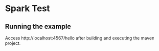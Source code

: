 # Spark Test

## Running the example
Access http://localhost:4567/hello after building and executing the maven project.

